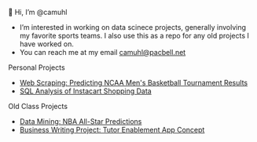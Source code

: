 👋 Hi, I’m @camuhl
- I’m interested in working on data scinece projects, generally involving my favorite sports teams. I also use this as a repo for any old projects I have worked on.
- You can reach me at my email camuhl@pacbell.net

Personal Projects
- [Web Scraping: Predicting NCAA Men's Basketball Tournament Results](https://github.com/camuhl/MMPredict)
- [SQL Analysis of Instacart Shopping Data](https://github.com/alexvkahan/Instacart_Data_Analysis_Project)


Old Class Projects
- [Data Mining: NBA All-Star Predictions](https://github.com/camuhl/Data_Mining_Class_Project)
- [Business Writing Project: Tutor Enablement App Concept](https://github.com/camuhl/AtoZ)
<!---
camuhl/camuhl is a ✨ special ✨ repository because its `README.md` (this file) appears on your GitHub profile.
You can click the Preview link to take a look at your changes.
--->

